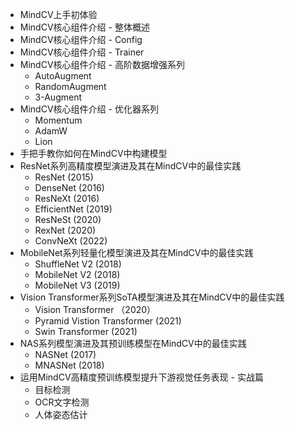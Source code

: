 
* MindCV上手初体验
* MindCV核心组件介绍 - 整体概述
* MindCV核心组件介绍 - Config
* MindCV核心组件介绍 - Trainer
* MindCV核心组件介绍 - 高阶数据增强系列
    - AutoAugment
    - RandomAugment
    - 3-Augment
* MindCV核心组件介绍 - 优化器系列
    - Momentum
    - AdamW
    - Lion
* 手把手教你如何在MindCV中构建模型
* ResNet系列高精度模型演进及其在MindCV中的最佳实践
    - ResNet (2015)
    - DenseNet (2016)
    - ResNeXt  (2016)
    - EfficientNet (2019)
    - ResNeSt  (2020)
    - RexNet   (2020)
    - ConvNeXt (2022)
* MobileNet系列轻量化模型演进及其在MindCV中的最佳实践
    - ShuffleNet V2 (2018)
    - MobileNet V2 (2018)
    - MobileNet V3 (2019)
* Vision Transformer系列SoTA模型演进及其在MindCV中的最佳实践
    - Vision Transformer （2020）
    - Pyramid Vistion Transformer (2021)
    - Swin Transformer (2021)
* NAS系列模型演进及其预训练模型在MindCV中的最佳实践
    - NASNet (2017)
    - MNASNet (2018)
* 运用MindCV高精度预训练模型提升下游视觉任务表现 - 实战篇
    - 目标检测
    - OCR文字检测
    - 人体姿态估计
